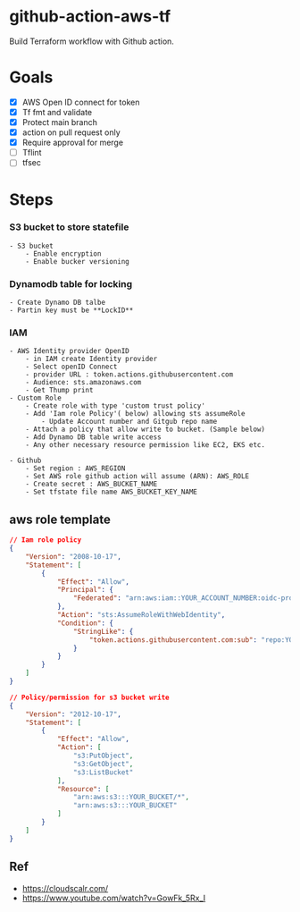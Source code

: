 # github-action-aws-tf
Build Terraform workflow with Github action.

# Goals
- [X] AWS Open ID connect for token
- [X] Tf fmt and validate
- [X] Protect main branch
- [X] action on pull request only
- [X] Require approval for merge
- [ ] Tflint
- [ ] tfsec

# Steps

### S3 bucket to store statefile
    - S3 bucket
        - Enable encryption
        - Enable bucker versioning

### Dynamodb table for locking
    - Create Dynamo DB talbe
    - Partin key must be **LockID**

### IAM
    - AWS Identity provider OpenID
        - in IAM create Identity provider
        - Select openID Connect
        - provider URL : token.actions.githubusercontent.com
        - Audience: sts.amazonaws.com
        - Get Thump print
    - Custom Role
        - Create role with type 'custom trust policy'
        - Add 'Iam role Policy'( below) allowing sts assumeRole
            - Update Account number and Gitgub repo name
        - Attach a policy that allow write to bucket. (Sample below)
        - Add Dynamo DB table write access
        - Any other necessary resource permission like EC2, EKS etc.

    - Github
        - Set region : AWS_REGION
        - Set AWS role github action will assume (ARN): AWS_ROLE
        - Create secret : AWS_BUCKET_NAME
        - Set tfstate file name AWS_BUCKET_KEY_NAME

## aws role template


```json
// Iam role policy
{
    "Version": "2008-10-17",
    "Statement": [
        {
            "Effect": "Allow",
            "Principal": {
                "Federated": "arn:aws:iam::YOUR_ACCOUNT_NUMBER:oidc-provider/token.actions.githubusercontent.com"
            },
            "Action": "sts:AssumeRoleWithWebIdentity",
            "Condition": {
                "StringLike": {
                    "token.actions.githubusercontent.com:sub": "repo:YOUR_GITHUB_USERNAME/YOUR_REPO_NAME:*"
                }
            }
        }
    ]
}
```

```json
// Policy/permission for s3 bucket write 
{
    "Version": "2012-10-17",
    "Statement": [
        {
            "Effect": "Allow",
            "Action": [
                "s3:PutObject",
                "s3:GetObject",
                "s3:ListBucket"
            ],
            "Resource": [
                "arn:aws:s3:::YOUR_BUCKET/*",
                "arn:aws:s3:::YOUR_BUCKET"
            ]
        }
    ]
}

```

## Ref 
- https://cloudscalr.com/
- https://www.youtube.com/watch?v=GowFk_5Rx_I
